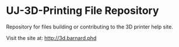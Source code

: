 # UJ-3D-Printing File Repository
Repository for files building or contributing to the 3D printer help site.

Visit the site at: http://3d.barnard.phd 
